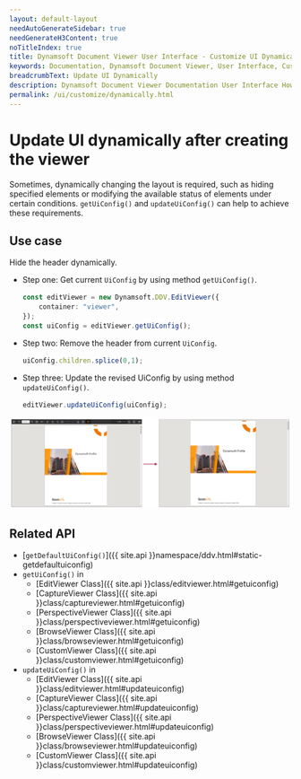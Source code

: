 ```yaml
---
layout: default-layout
needAutoGenerateSidebar: true
needGenerateH3Content: true
noTitleIndex: true
title: Dynamsoft Document Viewer User Interface - Customize UI Dynamically
keywords: Documentation, Dynamsoft Document Viewer, User Interface, Customize Dynamically
breadcrumbText: Update UI Dynamically
description: Dynamsoft Document Viewer Documentation User Interface How to Customize UI dynamically 
permalink: /ui/customize/dynamically.html
---
```



# Update UI dynamically after creating the viewer

Sometimes, dynamically changing the layout is required, such as hiding specified elements or modifying the available status of elements under certain conditions. `getUiConfig()` and `updateUiConfig()` can help to achieve these requirements.

## Use case

Hide the header dynamically.

- Step one: Get current `UiConfig` by using method `getUiConfig()`.
    ```typescript
    const editViewer = new Dynamsoft.DDV.EditViewer({
        container: "viewer",
    });
    const uiConfig = editViewer.getUiConfig();
    ```
- Step two: Remove the header from current `UiConfig`.
    ```typescript
    uiConfig.children.splice(0,1);
    ```
- Step three: Update the revised UiConfig by using method `updateUiConfig()`.
    ```typescript
    editViewer.updateUiConfig(uiConfig);
    ``` 

![Update UI dynamically](/assets/imgs/uidynamically.png)

## Related API

- [`getDefaultUiConfig()`]({{ site.api }}namespace/ddv.html#static-getdefaultuiconfig)
- `getUiConfig()` in 
    - [EditViewer Class]({{ site.api }}class/editviewer.html#getuiconfig)
    - [CaptureViewer Class]({{ site.api }}class/captureviewer.html#getuiconfig)
    - [PerspectiveViewer Class]({{ site.api }}class/perspectiveviewer.html#getuiconfig)
    - [BrowseViewer Class]({{ site.api }}class/browseviewer.html#getuiconfig)
    - [CustomViewer Class]({{ site.api }}class/customviewer.html#getuiconfig)
- `updateUiConfig()` in
    - [EditViewer Class]({{ site.api }}class/editviewer.html#updateuiconfig)
    - [CaptureViewer Class]({{ site.api }}class/captureviewer.html#updateuiconfig)
    - [PerspectiveViewer Class]({{ site.api }}class/perspectiveviewer.html#updateuiconfig)
    - [BrowseViewer Class]({{ site.api }}class/browseviewer.html#updateuiconfig)
    - [CustomViewer Class]({{ site.api }}class/customviewer.html#updateuiconfig)